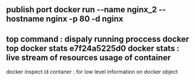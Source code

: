 publish port 
docker run --name nginx_2 --hostname nginx -p 80 -d nginx
--------------------------------------------------------
top command : dispaly running proccess 
docker top <id container>
 docker stats e7f24a5225d0 
  docker stats : live stream of resources usage of container 
  -----------------
  docker inspect id contaner 
  : for low level information on docker object 
  
